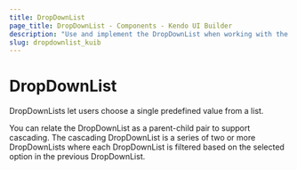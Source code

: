 ```yaml
---
title: DropDownList
page_title: DropDownList - Components - Kendo UI Builder
description: "Use and implement the DropDownList when working with the Kendo UI Builder tool for creating and managing Angular and AngularJS-based web applications."
slug: dropdownlist_kuib
---
```


# DropDownList

DropDownLists let users choose a single predefined value from a list.

You can relate the DropDownList as a parent-child pair to support cascading. The cascading DropDownList is a series of two or more DropDownLists where each DropDownList is filtered based on the selected option in the previous DropDownList.

<!-- screen -->
